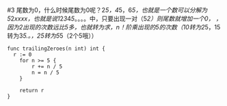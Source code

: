 #3 尾数为0，什么时候尾数为0呢？2*5，4*5，6*5，也就是一个数可以分解为5*2*xxxx，也就是说1*2*3*4*5*。。。。中，只要出现一对（5*2）则尾数就增加一个0，
，因为2出现的次数远比5多，也就转为求，n！阶乘出现的5的次数（10转为2*5，15转为3*5.。，25转为5*5（2个5哦））
```
func trailingZeroes(n int) int {
  r := 0
	for n >= 5 {
		r += n / 5
		n = n / 5
	}

	return r
}
```
